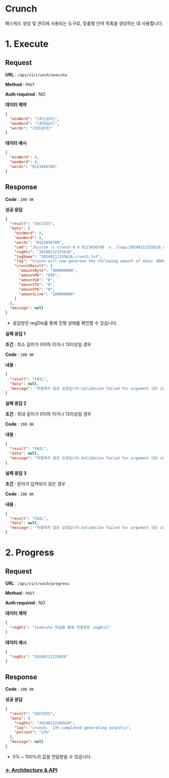 # Crunch

패스워드 생성 및 관리에 사용되는 도구로, 맞춤형 단어 목록을 생성하는 데 사용합니다.

# 1. Execute
## Request

**URL** : `/api/v1/crunch/execute`

**Method** : `POST`

**Auth required** : NO

**데이터 제약**

```json
{
  "minWord": "[최소길이]",
  "maxWord": "[최대길이]",
  "words": "[모든문자]"
}
```

**데이터 예시**

```json
{
  "minWord": 8,
  "maxWord": 8,
  "words": "0123456789"
}
```

## Response

**Code** : `200 OK`

**성공 응답**

```json
{
  "result": "SUCCESS",
  "data": {
    "minWord": 8,
    "maxWord": 8,
    "words": "0123456789",
    "cmd": "/bin/sh -c crunch 8 8 0123456789 -o ./logs/20240112155626_crunch.txt > ./logs/20240112155626_crunch_output.txt 2>&1 & ",
    "regDts": "20240112155626",
    "logName": "20240112155626_crunch.txt",
    "log": "Crunch will now generate the following amount of data: 900000000 bytes\n858 MB\n0 GB\n0 TB\n0 PB\nCrunch will now generate the following number of lines: 100000000 \n",
    "crunchResult": {
      "amountByte": "900000000",
      "amountMb": "858",
      "amountGb": "0",
      "amountTb": "0",
      "amountPb": "0",
      "amountLine": "100000000"
    }
  },
  "message": null
}
```
* 응답받은 regDts를 통해 진행 상태를 확인할 수 있습니다. 

**실패 응답 1**

**조건** : 최소 길이가 0이하 이거나 13이상일 경우

**Code** : `200 OK`

**내용** :

```json
{
  "result": "FAIL",
  "data": null,
  "message": "적절하지 않은 요청입니다.Validation failed for argument [0] in public com.security.securisuite.common.response.CommonResponse com.security.securisuite.crunch.interfaces.CrunchApiController.execute(com.security.securisuite.crunch.interfaces.dto.CrunchDto$CrunchRequest): [Field error in object 'crunchRequest' on field 'minWord': rejected value [0]; codes [Min.crunchRequest.minWord,Min.minWord,Min.int,Min]; arguments [org.springframework.context.support.DefaultMessageSourceResolvable: codes [crunchRequest.minWord,minWord]; arguments []; default message [minWord],1]; default message [최소값은 1 이상이어야 합니다.]] "
}
```

**실패 응답 2**

**조건** : 최대 길이가 0이하 이거나 13이상일 경우

**Code** : `200 OK`

**내용** :

```json
{
  "result": "FAIL",
  "data": null,
  "message": "적절하지 않은 요청입니다.Validation failed for argument [0] in public com.security.securisuite.common.response.CommonResponse com.security.securisuite.crunch.interfaces.CrunchApiController.execute(com.security.securisuite.crunch.interfaces.dto.CrunchDto$CrunchRequest): [Field error in object 'crunchRequest' on field 'maxWord': rejected value [13]; codes [Max.crunchRequest.maxWord,Max.maxWord,Max.int,Max]; arguments [org.springframework.context.support.DefaultMessageSourceResolvable: codes [crunchRequest.maxWord,maxWord]; arguments []; default message [maxWord],12]; default message [최대값은 12 이하여야 합니다.]] "
}
```

**실패 응답 3**

**조건** : 문자가 입력되지 않은 경우

**Code** : `200 OK`

**내용** :

```json
{
  "result": "FAIL",
  "data": null,
  "message": "적절하지 않은 요청입니다.Validation failed for argument [0] in public com.security.securisuite.common.response.CommonResponse com.security.securisuite.crunch.interfaces.CrunchApiController.execute(com.security.securisuite.crunch.interfaces.dto.CrunchDto$CrunchRequest): [Field error in object 'crunchRequest' on field 'words': rejected value []; codes [Size.crunchRequest.words,Size.words,Size.java.lang.String,Size]; arguments [org.springframework.context.support.DefaultMessageSourceResolvable: codes [crunchRequest.words,words]; arguments []; default message [words],2147483647,1]; default message [문자열은 필수값입니다.]] "
}
```

# 2. Progress
## Request

**URL** : `/api/v1/crunch/progress`

**Method** : `POST`

**Auth required** : NO

**데이터 제약**

```json
{
  "regDts": "[execute 작업을 통해 전달받은 regDts]"
}
```

**데이터 예시**

```json
{
  "regDts": "20240112155626"
}
```

## Response

**Code** : `200 OK`

**성공 응답**

```json
{
  "result": "SUCCESS",
  "data": {
    "regDts": "20240112160420",
    "log": "crunch:  23% completed generating output\n",
    "percent": "23%"
  },
  "message": null
}
```
* 0% ~ 100%의 값을 전달받을 수 있습니다.

### [<- Architecture & API](../README.md)